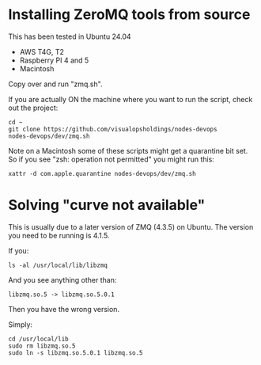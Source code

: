 
# Installing ZeroMQ tools from source

This has been tested in Ubuntu 24.04
- AWS T4G, T2
- Raspberry PI 4 and 5
- Macintosh

Copy over and run "zmq.sh".

If you are actually ON the machine where you want to run the script, check out
the project:

```
cd ~
git clone https://github.com/visualopsholdings/nodes-devops
nodes-devops/dev/zmq.sh
```

Note on a Macintosh some of these scripts might get a quarantine bit set. So if you see
"zsh: operation not permitted" you might run this:

```
xattr -d com.apple.quarantine nodes-devops/dev/zmq.sh
```

# Solving "curve not available"

This is usually due to a later version of ZMQ (4.3.5) on Ubuntu. The version you need
to be running is 4.1.5.

If you:

```
ls -al /usr/local/lib/libzmq
```

And you see anything other than:

```
libzmq.so.5 -> libzmq.so.5.0.1
```

Then you have the wrong version.

Simply:

```
cd /usr/local/lib
sudo rm libzmq.so.5
sudo ln -s libzmq.so.5.0.1 libzmq.so.5
```
